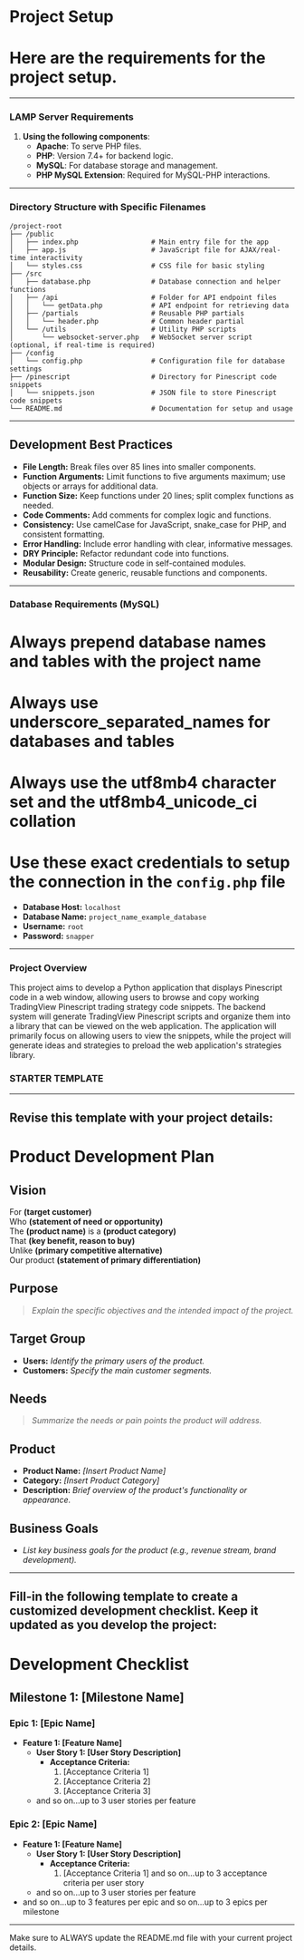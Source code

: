 # Project Setup
# Here are the requirements for the project setup.
---
### LAMP Server Requirements
1. **Using the following components**:
   - **Apache**: To serve PHP files.
   - **PHP**: Version 7.4+ for backend logic.
   - **MySQL**: For database storage and management.
   - **PHP MySQL Extension**: Required for MySQL-PHP interactions.
---
### Directory Structure with Specific Filenames
```
/project-root
├── /public
│   ├── index.php                  # Main entry file for the app
│   ├── app.js                     # JavaScript file for AJAX/real-time interactivity
│   └── styles.css                 # CSS file for basic styling
├── /src
│   ├── database.php               # Database connection and helper functions
│   ├── /api                       # Folder for API endpoint files
│   │   └── getData.php            # API endpoint for retrieving data
│   ├── /partials                  # Reusable PHP partials
│   │   └── header.php             # Common header partial
│   └── /utils                     # Utility PHP scripts
│       └── websocket-server.php   # WebSocket server script (optional, if real-time is required)
├── /config
│   └── config.php                 # Configuration file for database settings
├── /pinescript                    # Directory for Pinescript code snippets
│   └── snippets.json              # JSON file to store Pinescript code snippets
└── README.md                      # Documentation for setup and usage
```
---
## Development Best Practices
- **File Length:** Break files over 85 lines into smaller components.
- **Function Arguments:** Limit functions to five arguments maximum; use objects or arrays for additional data.
- **Function Size:** Keep functions under 20 lines; split complex functions as needed.
- **Code Comments:** Add comments for complex logic and functions.
- **Consistency:** Use camelCase for JavaScript, snake_case for PHP, and consistent formatting.
- **Error Handling:** Include error handling with clear, informative messages.
- **DRY Principle:** Refactor redundant code into functions.
- **Modular Design:** Structure code in self-contained modules.
- **Reusability:** Create generic, reusable functions and components.
---
### Database Requirements (MySQL)
# Always prepend database names and tables with the project name
# Always use underscore_separated_names for databases and tables
# Always use the utf8mb4 character set and the utf8mb4_unicode_ci collation
# Use these exact credentials to setup the connection in the `config.php` file
- **Database Host:** `localhost`
- **Database Name:** `project_name_example_database`
- **Username:** `root`
- **Password:** `snapper`
---
### Project Overview
This project aims to develop a Python application that displays Pinescript code in a web window, allowing users to browse and copy working TradingView Pinescript trading strategy code snippets. The backend system will generate TradingView Pinescript scripts and organize them into a library that can be viewed on the web application. The application will primarily focus on allowing users to view the snippets, while the project will generate ideas and strategies to preload the web application's strategies library.

### STARTER TEMPLATE
---
Revise this template with your project details:
---
# Product Development Plan
## Vision
For **(target customer)**  
Who **(statement of need or opportunity)**  
The **(product name)** is a **(product category)**  
That **(key benefit, reason to buy)**  
Unlike **(primary competitive alternative)**  
Our product **(statement of primary differentiation)**

## Purpose
> *Explain the specific objectives and the intended impact of the project.*
## Target Group
- **Users:** *Identify the primary users of the product.*
- **Customers:** *Specify the main customer segments.*
## Needs
> *Summarize the needs or pain points the product will address.*
## Product
- **Product Name:** *[Insert Product Name]*
- **Category:** *[Insert Product Category]*
- **Description:** *Brief overview of the product's functionality or appearance.*
## Business Goals
- *List key business goals for the product (e.g., revenue stream, brand development).*
---
Fill-in the following template to create a customized development checklist. Keep it updated as you develop the project:
---
# Development Checklist

## Milestone 1: [Milestone Name]

### Epic 1: [Epic Name]
- **Feature 1: [Feature Name]**
  - **User Story 1: [User Story Description]**
    - **Acceptance Criteria:**
      1. [Acceptance Criteria 1]
      2. [Acceptance Criteria 2]
      3. [Acceptance Criteria 3]
  - and so on...up to 3 user stories per feature

### Epic 2: [Epic Name]
- **Feature 1: [Feature Name]**
  - **User Story 1: [User Story Description]**
    - **Acceptance Criteria:**
      1. [Acceptance Criteria 1]
      and so on...up to 3 acceptance criteria per user story
  - and so on...up to 3 user stories per feature
- and so on...up to 3 features per epic
and so on...up to 3 epics per milestone
---
Make sure to ALWAYS update the README.md file with your current project details.
